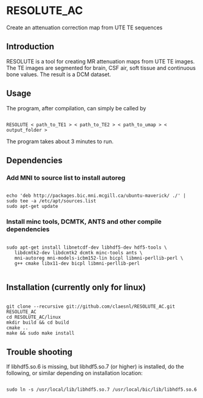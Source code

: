 # RESOLUTE_AC
Create an attenuation correction map from UTE TE sequences

## Introduction
RESOLUTE is a tool for creating MR attenuation maps from UTE TE images.
The TE images are segmented for brain, CSF air, soft tissue and continuous bone values.
The result is a DCM dataset.

## Usage
The program, after compilation, can simply be called by
<pre><code>
RESOLUTE < path_to_TE1 > < path_to_TE2 > < path_to_umap > < output_folder >
</code></pre>
The program takes about 3 minutes to run.

## Dependencies
### Add MNI to source list to install autoreg
<pre><code>
echo 'deb http://packages.bic.mni.mcgill.ca/ubuntu-maverick/ ./' | sudo tee -a /etc/apt/sources.list
sudo apt-get update
</code></pre>

### Install minc tools, DCMTK, ANTS and other compile dependencies</b></p>
<pre><code>
sudo apt-get install libnetcdf-dev libhdf5-dev hdf5-tools \
   libdcmtk2-dev libdcmtk2 dcmtk minc-tools ants \
   mni-autoreg mni-models-icbm152-lin bicpl libmni-perllib-perl \
   g++ cmake libx11-dev bicpl libmni-perllib-perl
   </code></pre>

## Installation (currently only for linux)
<pre><code>
git clone --recursive git://github.com/claesnl/RESOLUTE_AC.git RESOLUTE_AC
cd RESOLUTE_AC/linux
mkdir build && cd build
cmake ..
make && sudo make install
</code></pre>

## Trouble shooting
If libhdf5.so.6 is missing, but libhdf5.so.7 (or higher) is installed, do the following, or similar depending on installation location:
<pre><code>
sudo ln -s /usr/local/lib/libhdf5.so.7 /usr/local/bic/lib/libhdf5.so.6
</code></pre>
